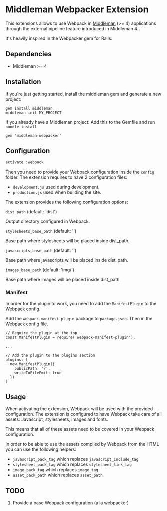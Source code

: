 # Middleman Webpacker Extension

This extensions allows to use Webpack in [Middleman](https://middlemanapp.com/) (>= 4) applications through the external pipeline feature introduced in Middleman 4.

It's heavily inspired in the Webpacker gem for Rails.

## Dependencies

* Middleman >= 4

## Installation

If you're just getting started, install the middleman gem and generate a new project:

```
gem install middleman
middleman init MY_PROJECT
```

If you already have a Middleman project: Add this to the Gemfile and run `bundle install`

```
gem 'middleman-webpacker'
```

## Configuration

```
activate :webpack
```

Then you need to provide your Webpack configuration inside the `config` folder. The extension requires to have 2 configuration files:
* `development.js` used during development.
* `production.js` used when building the site.

The extension provides the following configuration options:

`dist_path` (default: 'dist')

Output directory configured in Webpack.

`stylesheets_base_path` (default: '')

Base path where stylesheets will be placed inside dist_path.

`javascripts_base_path` (default: '')

Base path where javascripts will be placed inside dist_path.

`images_base_path` (default: 'img/')

Base path where images will be placed inside dist_path.

### Manifest

In order for the plugin to work, you need to add the `ManifestPlugin` to the Webpack config.

Add the `webpack-manifest-plugin` package to `package.json`. Then in the Webpack config file.

```
// Require the plugin at the top
const ManifestPlugin = require('webpack-manifest-plugin');

...

// Add the plugin to the plugins section
plugins: [
  new ManifestPlugin({
    publicPath: '/',
    writeToFileEmit: true
  })
]
```

## Usage

When activating the extension, Webpack will be used with the provided configuration. The extension is configured to have Webpack take care of all assets: Javascript, stylesheets, images and fonts.

This means that all of these assets need to be covered in your Webpack configuration.

In order to be able to use the assets compiled by Webpack from the HTML you can use the following helpers:
* `javascript_pack_tag` which replaces `javascript_include_tag`
* `stylesheet_pack_tag` which replaces `stylesheet_link_tag` 
* `image_pack_tag` which replaces `image_tag`
* `asset_pack_path` which replaces `asset_path`

## TODO

1. Provide a base Webpack configuration (a la webpacker)
